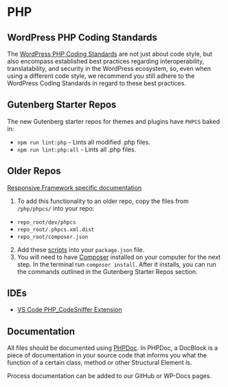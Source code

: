 # PHP

## WordPress PHP Coding Standards

The [WordPress PHP Coding Standards](https://developer.wordpress.org/coding-standards/wordpress-coding-standards/php/) are not just about code style, but also encompass established best practices regarding interoperability, translatability, and security in the WordPress ecosystem, so, even when using a different code style, we recommend you still adhere to the WordPress Coding Standards in regard to these best practices.

## Gutenberg Starter Repos

The new Gutenberg starter repos for themes and plugins have `PHPCS` baked in:

- `npm run lint:php` - Lints all modified .php files.
- `npm run lint:php:all` - Lints all .php files.

## Older Repos

[Responsive Framework specific documentation](https://github.com/bu-ist/responsive-framework/wiki/Code-reviews#php)

1. To add this functionality to an older repo, copy the files from `/php/phpcs/` into your repo:

- `repo_root/dev/phpcs`
- `repo_root/.phpcs.xml.dist`
- `repo_root/composer.json`

2. Add these [scripts](https://github.com/bu-ist/responsive-child-starter-3x-block-editor/blob/cc7d67ce9a5ef42cd0a119bd2d6831f11810548e/package.json#L74-L75) into your `package.json` file.
3. You will need to have [Composer](https://getcomposer.org/download/) installed on your computer for the next step. In the terminal run `composer install`. After it installs, you can run the commands outlined in the Gutenberg Starter Repos section.

## IDEs

- [VS Code PHP_CodeSniffer Extension](https://marketplace.visualstudio.com/items?itemName=obliviousharmony.vscode-php-codesniffer)

## Documentation

All files should be documented using [PHPDoc](https://docs.phpdoc.org/guide/getting-started/what-is-a-docblock.html#what-is-a-docblock). In PHPDoc, a DocBlock is a piece of documentation in your source code that informs you what the function of a certain class, method or other Structural Element is.

Process documentation can be added to our GitHub or WP-Docs pages.
